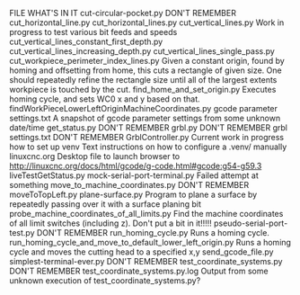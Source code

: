 FILE                                                               WHAT'S IN IT
cut-circular-pocket.py                                             DON'T REMEMBER
cut_horizontal_line.py
cut_horizontal_lines.py
cut_vertical_lines.py                                              Work in progress to test various bit feeds and speeds
cut_vertical_lines_constant_first_depth.py
cut_vertical_lines_increasing_depth.py
cut_vertical_lines_single_pass.py
cut_workpiece_perimeter_index_lines.py                             Given a constant origin, found by homing and offsetting from home, this cuts a rectangle of given size. One should repeatedly refine the rectangle size until all of the largest extents workpiece is touched by the cut.
find_home_and_set_origin.py                                        Executes homing cycle, and sets WC0 x and y based on that.
findWorkPieceLowerLeftOriginMachineCoordinates.py
gcode parameter settings.txt                                       A snapshot of gcode parameter settings from some unknown date/time
get_status.py                                                      DON'T REMEMBER
grbl.py                                                            DON'T REMEMBER
grbl settings.txt                                                  DON'T REMEMBER
GrblController.py                                                  Current work in progress
how to set up venv                                                 Text instructions on how to configure a .venv/ manually
linuxcnc.org                                                       Desktop file to launch browser to http://linuxcnc.org/docs/html/gcode/g-code.html#gcode:g54-g59.3
liveTestGetStatus.py
mock-serial-port-terminal.py                                       Failed attempt at something
move_to_machine_coordinates.py                                     DON'T REMEMBER
moveToTopLeft.py
plane-surface.py                                                   Program to plane a surface by repeatedly passing over it with a surface planing bit
probe_machine_coordinates_of_all_limits.py                         Find the machine coordinates of all limit switches (including z).  Don't put a bit in it!!!!!
pseudo-serial-port-test.py                                         DON'T REMEMBER
run_homing_cycle.py                                                Runs a homing cycle.
run_homing_cycle_and_move_to_default_lower_left_origin.py          Runs a homing cycle and moves the cutting head to a specified x,y
send_gcode_file.py
simplest-terminal-ever.py                                          DON'T REMEMBER
test_coordinate_systems.py                                         DON'T REMEMBER
test_coordinate_systems.py.log                                     Output from some unknown execution of test_coordinate_systems.py?
